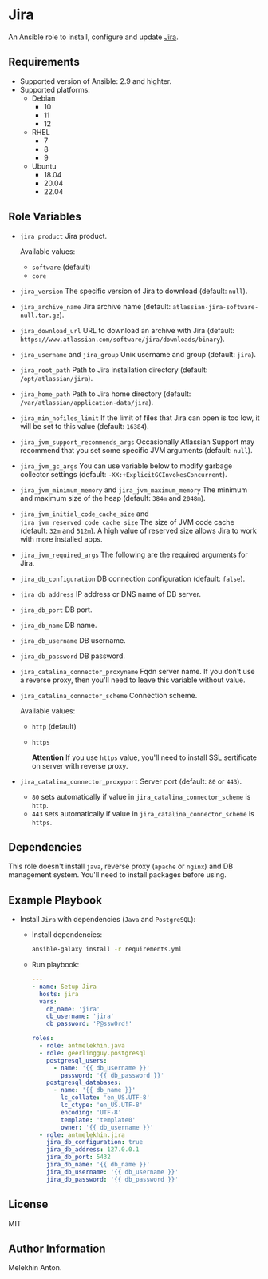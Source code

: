 Jira
====

An Ansible role to install, configure and update [Jira](https://www.atlassian.com/ru/software/jira).

Requirements
------------

- Supported version of Ansible: 2.9 and highter.
- Supported platforms:
  - Debian
    - 10
    - 11
    - 12
  - RHEL
    - 7
    - 8
    - 9
  - Ubuntu
    - 18.04
    - 20.04
    - 22.04

Role Variables
--------------

- `jira_product` Jira product.

  Available values:
  - `software` (default)
  - `core`

- `jira_version` The specific version of Jira to download (default: `null`).
- `jira_archive_name` Jira archive name (default: `atlassian-jira-software-null.tar.gz`).
- `jira_download_url` URL to download an archive with Jira (default: `https://www.atlassian.com/software/jira/downloads/binary`).
- `jira_username` and `jira_group` Unix username and group (default: `jira`).
- `jira_root_path` Path to Jira installation directory (default: `/opt/atlassian/jira`).
- `jira_home_path` Path to Jira home directory (default: `/var/atlassian/application-data/jira`).
- `jira_min_nofiles_limit` If the limit of files that Jira can open is too low, it will be set to this value (default: `16384`).
- `jira_jvm_support_recommends_args` Occasionally Atlassian Support may recommend that you set some specific JVM arguments (default: `null`).
- `jira_jvm_gc_args` You can use variable below to modify garbage collector settings (default: `-XX:+ExplicitGCInvokesConcurrent`).
- `jira_jvm_minimum_memory` and `jira_jvm_maximum_memory` The minimum and maximum size of the heap (default: `384m` and `2048m`).
- `jira_jvm_initial_code_cache_size` and `jira_jvm_reserved_code_cache_size` The size of JVM code cache (default: `32m` and `512m`). A high value of reserved size allows Jira to work with more installed apps.
- `jira_jvm_required_args` The following are the required arguments for Jira.
- `jira_db_configuration` DB connection configuration (default: `false`).
- `jira_db_address` IP address or DNS name of DB server.
- `jira_db_port` DB port.
- `jira_db_name` DB name.
- `jira_db_username` DB username.
- `jira_db_password` DB password.
- `jira_catalina_connector_proxyname` Fqdn server name. If you don't use a reverse proxy, then you'll need to leave this variable without value.
- `jira_catalina_connector_scheme` Connection scheme.

  Available values:
  - `http` (default)
  - `https`

    **Attention** If you use `https` value, you'll need to install SSL sertificate on server with reverse proxy.

- `jira_catalina_connector_proxyport` Server port (default: `80` or `443`).
  - `80` sets automatically if value in `jira_catalina_connector_scheme` is `http`.
  - `443` sets automatically if value in `jira_catalina_connector_scheme` is `https`.

Dependencies
------------

This role doesn't install `java`, reverse proxy (`apache` or `nginx`) and DB management system. You'll need to install packages before using.

Example Playbook
----------------

- Install `Jira` with dependencies (`Java` and `PostgreSQL`):

  - Install dependencies:

    ```bash
    ansible-galaxy install -r requirements.yml
    ```

  - Run playbook:

    ```yaml
    ---
    - name: Setup Jira
      hosts: jira
      vars:
        db_name: 'jira'
        db_username: 'jira'
        db_password: 'P@ssw0rd!'

    roles:
      - role: antmelekhin.java
      - role: geerlingguy.postgresql
        postgresql_users:
          - name: '{{ db_username }}'
            password: '{{ db_password }}'
        postgresql_databases:
          - name: '{{ db_name }}'
            lc_collate: 'en_US.UTF-8'
            lc_ctype: 'en_US.UTF-8'
            encoding: 'UTF-8'
            template: 'template0'
            owner: '{{ db_username }}'
      - role: antmelekhin.jira
        jira_db_configuration: true
        jira_db_address: 127.0.0.1
        jira_db_port: 5432
        jira_db_name: '{{ db_name }}'
        jira_db_username: '{{ db_username }}'
        jira_db_password: '{{ db_password }}'
    ```

License
-------

MIT

Author Information
------------------

Melekhin Anton.
